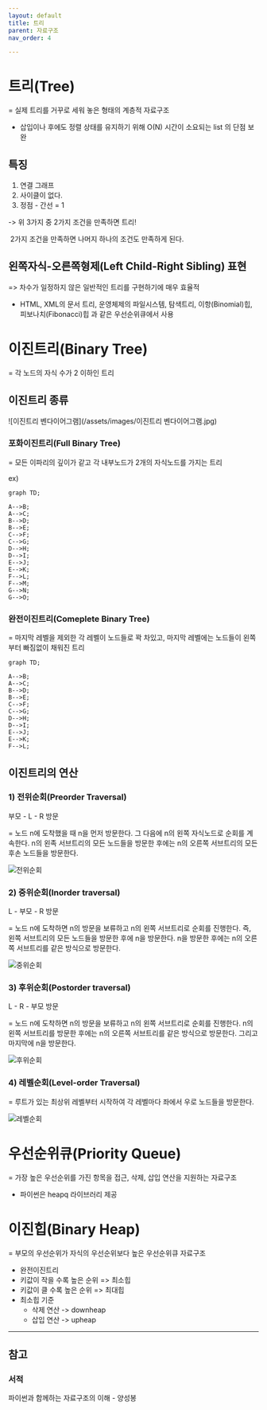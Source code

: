 ```yaml
---
layout: default
title: 트리
parent: 자료구조
nav_order: 4

---
```


# 트리(Tree)

= 실제 트리를 거꾸로 세워 놓은 형태의 계층적 자료구조

- 삽입이나 후에도 정렬 상태를 유지하기 위해 O(N) 시간이 소요되는 list 의 단점 보완

## 특징

1. 연결 그래프
1. 사이클이 없다.
1. 정점 - 간선 = 1

-> 위 3가지 중 2가지 조건을 만족하면 트리! 

​	2가지 조건을 만족하면 나머지 하나의 조건도 만족하게 된다.

## 왼쪽자식-오른쪽형제(Left Child-Right Sibling) 표현

=> 차수가 일정하지 않은 일반적인 트리를 구현하기에 매우 효율적

- HTML, XML의 문서 트리, 운영체제의 파일시스템, 탐색트리, 이항(Binomial)힙, 피보나치(Fibonacci)힙 과 같은 우선순위큐에서 사용 

# 이진트리(Binary Tree)

= 각 노드의 자식 수가 2 이하인 트리

## 이진트리 종류

![이진트리 벤다이어그램](/assets/images/이진트리 벤다이어그램.jpg)



### 포화이진트리(Full Binary Tree)

= 모든 이파리의 깊이가 같고 각 내부노드가 2개의 자식노드를 가지는 트리

ex)

```mermaid
graph TD;

A-->B;
A-->C;
B-->D;
B-->E;
C-->F;
C-->G;
D-->H;
D-->I;
E-->J;
E-->K;
F-->L;
F-->M;
G-->N;
G-->O;
```

### 완전이진트리(Comeplete Binary Tree)

= 마지막 레벨을 제외한 각 레벨이 노드들로 꽉 차있고, 마지막 레벨에는 노드들이 왼쪽부터 빠짐없이 채워진 트리

```mermaid
graph TD;

A-->B;
A-->C;
B-->D;
B-->E;
C-->F;
C-->G;
D-->H;
D-->I;
E-->J;
E-->K;
F-->L;
```

## 이진트리의 연산

### 1) 전위순회(Preorder Traversal)

부모 - L - R 방문

= 노드 n에 도착했을 때 n을 먼저 방문한다. 그 다음에 n의 왼쪽 자식노드로 순회를 계속한다. n의 왼족 서브트리의 모든 노드들을 방문한 후에는 n의 오른쪽 서브트리의 모든 후손 노드들을 방문한다. 

![전위순회](/assets/images/전위순회.png)

### 2) 중위순회(Inorder traversal)

L - 부모 - R 방문

= 노드 n에 도착하면 n의 방문을 보류하고 n의 왼쪽 서브트리로 순회를 진행한다. 즉, 왼쪽 서브트리의 모든 노드들을 방문한 후에 n을 방문한다. n을 방문한 후에는 n의 오른쪽 서브트리를 같은 방식으로 방문한다. 

![중위순회](/assets/images/중위순회.png)

### 3) 후위순회(Postorder traversal)

L - R - 부모 방문

= 노드 n에 도착하면 n의 방문을 보류하고 n의 왼쪽 서브트리로 순회를 진행한다. n의 왼쪽 서브트리를 방문한 후에는 n의 오른쪽 서브트리를 같은 방식으로 방문한다. 그리고 마지막에 n을 방문한다. 

![후위순회](/assets/images/후위순회.png)

### 4) 레벨순회(Level-order Traversal)

= 루트가 있는 최상위 레벨부터 시작하여 각 레벨마다 좌에서 우로 노드들을 방문한다.

![레벨순회](/assets/images/레벨순회.png)

# 우선순위큐(Priority Queue)

= 가장 높은 우선순위를 가진 항목을 접근, 삭제, 삽입 연산을 지원하는 자료구조

- 파이썬은 heapq 라이브러리 제공

# 이진힙(Binary Heap)

= 부모의 우선순위가 자식의 우선순위보다 높은 우선순위큐 자료구조

- 완전이진트리
- 키값이 작을 수록 높은 순위 => 최소힙
- 키값이 클 수록 높은 순위 => 최대힙
- 최소힙 기준 
  - 삭제 연산 -> downheap
  - 삽입 연산 -> upheap



---

## 참고

### 서적

파이썬과 함께하는 자료구조의 이해 - 양성봉
